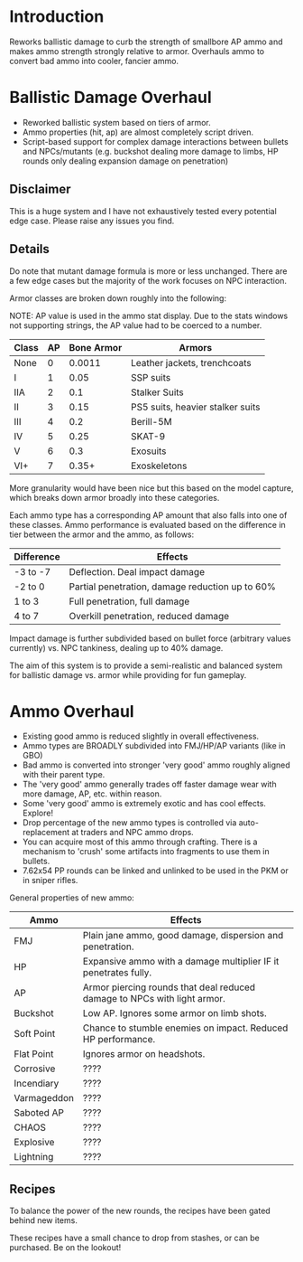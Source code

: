 # Introduction

Reworks ballistic damage to curb the strength of smallbore AP ammo and makes ammo strength strongly relative to armor. Overhauls ammo to convert bad ammo into cooler, fancier ammo.

# Ballistic Damage Overhaul
- Reworked ballistic system based on tiers of armor.
- Ammo properties (hit, ap) are almost completely script driven.
- Script-based support for complex damage interactions between bullets and NPCs/mutants (e.g. buckshot dealing more damage to limbs, HP rounds only dealing expansion damage on penetration)

## Disclaimer
 This is a huge system and I have not exhaustively tested every potential edge case. Please raise any issues you find.

## Details

Do note that mutant damage formula is more or less unchanged. There are a few edge cases but the majority of the work focuses on NPC interaction.

Armor classes are broken down roughly into the following:

NOTE: AP value is used in the ammo stat display. Due to the stats windows not supporting strings, the AP value had to be coerced to a number.

| Class | AP | Bone Armor | Armors      |
| ------|----| -----------| ----------- |
| None  |  0 | 0.0011     | Leather jackets, trenchcoats |
| I     |  1 | 0.05       | SSP suits | 
| IIA   |  2 | 0.1        | Stalker Suits | 
| II    |  3 | 0.15       | PS5 suits, heavier stalker suits |
| III   |  4 | 0.2        | Berill-5M |
| IV    |  5 | 0.25       | SKAT-9 |
| V     |  6 | 0.3        | Exosuits |
| VI+   |  7 | 0.35+      | Exoskeletons |

More granularity would have been nice but this based on the model capture, which breaks down armor broadly into these categories.

Each ammo type has a corresponding AP amount that also falls into one of these classes. Ammo performance is evaluated based on the difference in tier between the armor and the ammo, as follows:

| Difference | Effects    |
| -----------|------------|
| -3 to -7   | Deflection. Deal impact damage |
| -2 to 0    | Partial penetration, damage reduction up to 60% |
| 1 to 3     | Full penetration, full damage |
| 4 to 7     | Overkill penetration, reduced damage |

Impact damage is further subdivided based on bullet force (arbitrary values currently) vs. NPC tankiness, dealing up to 40% damage.

The aim of this system is to provide a semi-realistic and balanced system for ballistic damage vs. armor while providing for fun gameplay.


# Ammo Overhaul

- Existing good ammo is reduced slightly in overall effectiveness.
- Ammo types are BROADLY subdivided into FMJ/HP/AP variants (like in GBO)
- Bad ammo is converted into stronger 'very good' ammo roughly aligned with their parent type.
- The 'very good' ammo generally trades off faster damage wear with more damage, AP, etc. within reason. 
- Some 'very good' ammo is extremely exotic and has cool effects. Explore!
- Drop percentage of the new ammo types is controlled via auto-replacement at traders and NPC ammo drops.
- You can acquire most of this ammo through crafting. There is a mechanism to 'crush' some artifacts into fragments to use them in bullets.
- 7.62x54 PP rounds can be linked and unlinked to be used in the PKM or in sniper rifles.

General properties of new ammo:

| Ammo       | Effects
| -----------|------------|
| FMJ        | Plain jane ammo, good damage, dispersion and penetration. |
| HP         | Expansive ammo with a damage multiplier IF it penetrates fully. |
| AP         | Armor piercing rounds that deal reduced damage to NPCs with light armor. | 
| Buckshot   | Low AP. Ignores some armor on limb shots. | 
| Soft Point | Chance to stumble enemies on impact. Reduced HP performance. |
| Flat Point | Ignores armor on headshots. |
| Corrosive  | ???? |
| Incendiary | ???? |
| Varmageddon| ???? |
| Saboted AP | ???? |
| CHAOS      | ???? |
| Explosive  | ???? |
| Lightning  | ???? |

## Recipes

To balance the power of the new rounds, the recipes have been gated behind new items.

These recipes have a small chance to drop from stashes, or can be purchased. Be on the lookout!